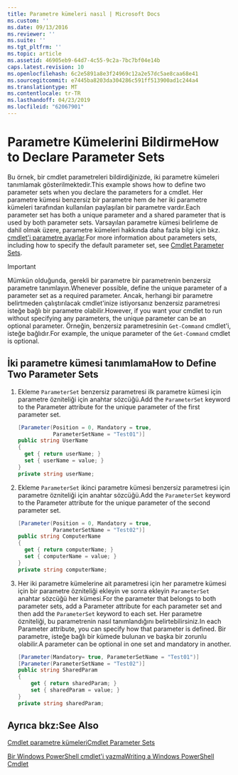 ```yaml
---
title: Parametre kümeleri nasıl | Microsoft Docs
ms.custom: ''
ms.date: 09/13/2016
ms.reviewer: ''
ms.suite: ''
ms.tgt_pltfrm: ''
ms.topic: article
ms.assetid: 46905eb9-64d7-4c55-9c2a-7bc7bf04e14b
caps.latest.revision: 10
ms.openlocfilehash: 6c2e5891a8e3f24969c12a2e57dc5ae8caa68e41
ms.sourcegitcommit: e7445ba8203da304286c591ff513900ad1c244a4
ms.translationtype: MT
ms.contentlocale: tr-TR
ms.lasthandoff: 04/23/2019
ms.locfileid: "62067901"
---
```

# <a name="how-to-declare-parameter-sets"></a><span data-ttu-id="c634e-102">Parametre Kümelerini Bildirme</span><span class="sxs-lookup"><span data-stu-id="c634e-102">How to Declare Parameter Sets</span></span>

<span data-ttu-id="c634e-103">Bu örnek, bir cmdlet parametreleri bildirdiğinizde, iki parametre kümeleri tanımlamak gösterilmektedir.</span><span class="sxs-lookup"><span data-stu-id="c634e-103">This example shows how to define two parameter sets when you declare the parameters for a cmdlet.</span></span> <span data-ttu-id="c634e-104">Her parametre kümesi benzersiz bir parametre hem de her iki parametre kümeleri tarafından kullanılan paylaşılan bir parametre vardır.</span><span class="sxs-lookup"><span data-stu-id="c634e-104">Each parameter set has both a unique parameter and a shared parameter that is used by both parameter sets.</span></span> <span data-ttu-id="c634e-105">Varsayılan parametre kümesi belirleme de dahil olmak üzere, parametre kümeleri hakkında daha fazla bilgi için bkz. [cmdlet'i parametre ayarlar](./cmdlet-parameter-sets.md).</span><span class="sxs-lookup"><span data-stu-id="c634e-105">For more information about parameters sets, including how to specify the default parameter set, see [Cmdlet Parameter Sets](./cmdlet-parameter-sets.md).</span></span>

> [!IMPORTANT]
> <span data-ttu-id="c634e-106">Mümkün olduğunda, gerekli bir parametre bir parametrenin benzersiz parametre tanımlayın.</span><span class="sxs-lookup"><span data-stu-id="c634e-106">Whenever possible, define the unique parameter of a parameter set as a required parameter.</span></span> <span data-ttu-id="c634e-107">Ancak, herhangi bir parametre belirtmeden çalıştırılacak cmdlet'inize istiyorsanız benzersiz parametresi isteğe bağlı bir parametre olabilir.</span><span class="sxs-lookup"><span data-stu-id="c634e-107">However, if you want your cmdlet to run without specifying any parameters, the unique parameter can be an optional parameter.</span></span> <span data-ttu-id="c634e-108">Örneğin, benzersiz parametresinin `Get-Command` cmdlet'i, isteğe bağlıdır.</span><span class="sxs-lookup"><span data-stu-id="c634e-108">For example, the unique parameter of the `Get-Command` cmdlet is optional.</span></span>

## <a name="how-to-define-two-parameter-sets"></a><span data-ttu-id="c634e-109">İki parametre kümesi tanımlama</span><span class="sxs-lookup"><span data-stu-id="c634e-109">How to Define Two Parameter Sets</span></span>

1. <span data-ttu-id="c634e-110">Ekleme `ParameterSet` benzersiz parametresi ilk parametre kümesi için parametre özniteliği için anahtar sözcüğü.</span><span class="sxs-lookup"><span data-stu-id="c634e-110">Add the `ParameterSet` keyword to the Parameter attribute for the unique parameter of the first parameter set.</span></span>

   ```csharp
   [Parameter(Position = 0, Mandatory = true,
              ParameterSetName = "Test01")]
   public string UserName
   {
     get { return userName; }
     set { userName = value; }
   }
   private string userName;
   ```

2. <span data-ttu-id="c634e-111">Ekleme `ParameterSet` ikinci parametre kümesi benzersiz parametresi için parametre özniteliği için anahtar sözcüğü.</span><span class="sxs-lookup"><span data-stu-id="c634e-111">Add the `ParameterSet` keyword to the Parameter attribute for the unique parameter of the second parameter set.</span></span>

   ```csharp
   [Parameter(Position = 0, Mandatory = true,
              ParameterSetName = "Test02")]
   public string ComputerName
   {
     get { return computerName; }
     set { computerName = value; }
   }
   private string computerName;
   ```

3. <span data-ttu-id="c634e-112">Her iki parametre kümelerine ait parametresi için her parametre kümesi için bir parametre özniteliği ekleyin ve sonra ekleyin `ParameterSet` anahtar sözcüğü her kümesi.</span><span class="sxs-lookup"><span data-stu-id="c634e-112">For the parameter that belongs to both parameter sets, add a Parameter attribute for each parameter set and then add the `ParameterSet` keyword to each set.</span></span> <span data-ttu-id="c634e-113">Her parametre özniteliği, bu parametrenin nasıl tanımlandığını belirtebilirsiniz.</span><span class="sxs-lookup"><span data-stu-id="c634e-113">In each Parameter attribute, you can specify how that parameter is defined.</span></span> <span data-ttu-id="c634e-114">Bir parametre, isteğe bağlı bir kümede bulunan ve başka bir zorunlu olabilir.</span><span class="sxs-lookup"><span data-stu-id="c634e-114">A parameter can be optional in one set and mandatory in another.</span></span>

   ```csharp
   [Parameter(Mandatory= true, ParameterSetName = "Test01")]
   [Parameter(ParameterSetName = "Test02")]
   public string SharedParam
   {
       get { return sharedParam; }
       set { sharedParam = value; }
   }
   private string sharedParam;
   ```

## <a name="see-also"></a><span data-ttu-id="c634e-115">Ayrıca bkz:</span><span class="sxs-lookup"><span data-stu-id="c634e-115">See Also</span></span>

[<span data-ttu-id="c634e-116">Cmdlet parametre kümeleri</span><span class="sxs-lookup"><span data-stu-id="c634e-116">Cmdlet Parameter Sets</span></span>](./cmdlet-parameter-sets.md)

[<span data-ttu-id="c634e-117">Bir Windows PowerShell cmdlet'i yazma</span><span class="sxs-lookup"><span data-stu-id="c634e-117">Writing a Windows PowerShell Cmdlet</span></span>](./writing-a-windows-powershell-cmdlet.md)
